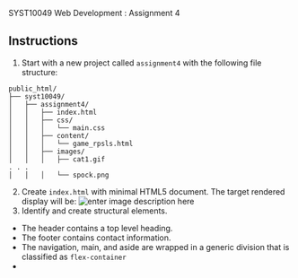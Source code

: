 SYST10049 Web Development
: Assignment 4

## Instructions
1. Start with a new project called `assignment4` with the following file structure:

```
public_html/
├── syst10049/	
│   ├── assignment4/
│   │   ├── index.html
│   │   ├── css/
│   │   │   └── main.css 
│   │   ├── content/
│   │   │   └── game_rpsls.html
│   │   ├── images/
│   │   │   ├── cat1.gif
. . .
│   │   │   └── spock.png 
```
2. Create `index.html` with minimal HTML5 document. The target rendered display will be:
![enter image description here](http://bajcar.dev.fast.sheridanc.on.ca/project_assets/images10049/screenshot1.png)
3. Identify and create structural elements.
- The header contains a top level heading.
- The footer contains contact information.
- The navigation, main, and aside are wrapped in a generic division that is classified as `flex-container`
- 
<!--stackedit_data:
eyJoaXN0b3J5IjpbMTY2Mzk3NzgzNywtMTkxNDE5NDE3MSwtNj
UxNDkxMjk2LC0xMjE5NTAwODQwXX0=
-->
